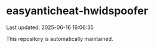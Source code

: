 # easyanticheat-hwidspoofer

Last updated: 2025-06-16 16:06:35

This repository is automatically maintained.
